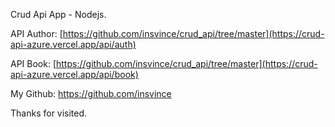 Crud Api App - Nodejs.


API Author:
[https://github.com/insvince/crud_api/tree/master](https://crud-api-azure.vercel.app/api/auth)


API Book:
[https://github.com/insvince/crud_api/tree/master](https://crud-api-azure.vercel.app/api/book)


My Github: https://github.com/insvince


Thanks for visited.
 
 
